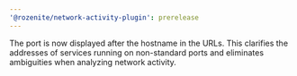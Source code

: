 ```yaml
---
'@rozenite/network-activity-plugin': prerelease
---
```


The port is now displayed after the hostname in the URLs. This clarifies the addresses of services running on non-standard ports and eliminates ambiguities when analyzing network activity.

